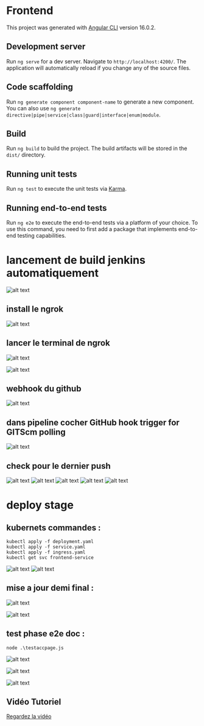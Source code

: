 # Frontend

This project was generated with [Angular CLI](https://github.com/angular/angular-cli) version 16.0.2.

## Development server

Run `ng serve` for a dev server. Navigate to `http://localhost:4200/`. The application will automatically reload if you change any of the source files.

## Code scaffolding

Run `ng generate component component-name` to generate a new component. You can also use `ng generate directive|pipe|service|class|guard|interface|enum|module`.

## Build

Run `ng build` to build the project. The build artifacts will be stored in the `dist/` directory.

## Running unit tests

Run `ng test` to execute the unit tests via [Karma](https://karma-runner.github.io).

## Running end-to-end tests

Run `ng e2e` to execute the end-to-end tests via a platform of your choice. To use this command, you need to first add a package that implements end-to-end testing capabilities.



# lancement de build jenkins automatiquement 

![alt text](image-7.png)


## install le ngrok 
![alt text](image-8.png)

## lancer le terminal de ngrok 
![alt text](image-11.png)

![alt text](image-10.png)

## webhook du github 
![alt text](image-12.png)

## dans pipeline cocher GitHub hook trigger for GITScm polling
![alt text](image-13.png)

## check pour le dernier push 
![alt text](image-14.png)
![alt text](image-15.png)
![alt text](image-16.png)
![alt text](image-17.png)
![alt text](image-18.png)


# deploy stage 

## kubernets commandes :
```
kubectl apply -f deployment.yaml
kubectl apply -f service.yaml
kubectl apply -f ingress.yaml
kubectl get svc frontend-service

```

![alt text](image.png)
![alt text](image-1.png)


## mise a jour  demi final :

![alt text](image-2.png)

![alt text](image-3.png)


## test phase  e2e doc : 

```
node .\testaccpage.js
```

![alt text](image-4.png)

![alt text](image-6.png)

![alt text](image-5.png)

## Vidéo Tutoriel

[Regardez la vidéo](./testPRV.js%20-%20frontend%20-%20Visual%20Studio%20Code%202024-05-29%2000-43-46.mp4)
